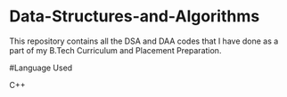 # Data-Structures-and-Algorithms

This repository contains all the DSA and DAA codes that I have done as a part of my B.Tech Curriculum and Placement Preparation.

#Language Used

C++
